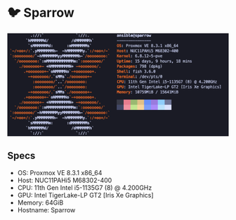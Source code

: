 # 🐦 Sparrow

![Sparrow Neofetch](./assets/sparrow-neofetch.png)

## Specs

- OS: Proxmox VE 8.3.1 x86_64
- Host: NUC11PAHi5 M68302-400
- CPU: 11th Gen Intel i5-1135G7 (8) @ 4.200GHz
- GPU: Intel TigerLake-LP GT2 [Iris Xe Graphics]
- Memory: 64GiB
- Hostname: Sparrow

